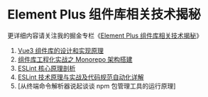 # Element Plus 组件库相关技术揭秘

更详细内容请关注我的掘金专栏《[Element Plus 组件库相关技术揭秘](https://juejin.cn/column/7140176895999475725)》

1. [Vue3 组件库的设计和实现原理](https://juejin.cn/post/7146183222425518093)
2. [组件库工程化实战之 Monorepo 架构搭建](https://juejin.cn/post/7143196940992413709)
3. [ESLint 核心原理剖析](https://juejin.cn/post/7153659360177029150)
4. [ESLint 技术原理与实战及代码规范自动化详解](https://juejin.cn/post/7157743898939359262)
5. [从终端命令解析器说起谈谈 npm 包管理工具的运行原理]
